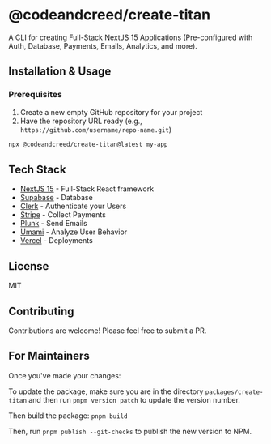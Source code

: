 # @codeandcreed/create-titan

A CLI for creating Full-Stack NextJS 15 Applications (Pre-configured with Auth, Database, Payments, Emails, Analytics, and more).

## Installation & Usage

### Prerequisites
1. Create a new empty GitHub repository for your project
2. Have the repository URL ready (e.g., `https://github.com/username/repo-name.git`)

```bash
npx @codeandcreed/create-titan@latest my-app
```

## Tech Stack

- [NextJS 15](https://nextjs.org/) - Full-Stack React framework
- [Supabase](https://supabase.com/) - Database
- [Clerk](https://clerk.com/) - Authenticate your Users
- [Stripe](https://stripe.com/) - Collect Payments
- [Plunk](https://useplunk.com/) - Send Emails
- [Umami](https://umami.is/) - Analyze User Behavior
- [Vercel](https://vercel.com/) - Deployments

## License

MIT 

## Contributing

Contributions are welcome! Please feel free to submit a PR.

## For Maintainers

Once you've made your changes:

To update the package, make sure you are in the directory `packages/create-titan` and then run `pnpm version patch` to update the version number.

Then build the package: `pnpm build`

Then, run `pnpm publish --git-checks` to publish the new version to NPM.